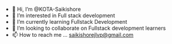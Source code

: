 - 👋 Hi, I’m @KOTA-Saikishore
- 👀 I’m interested in Full stack development
- 🌱 I’m currently learning Fullstack Development
- 💞️ I’m looking to collaborate on Fullstack development learners
- 📫 How to reach me ... saikishorejlvp@gmail.com

